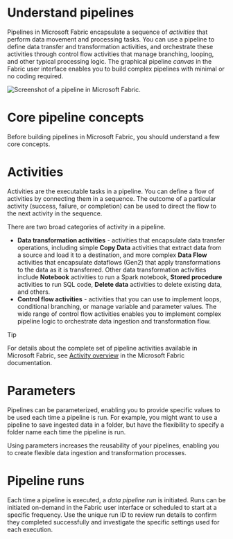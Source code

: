 
# 
# Understand pipelines

Pipelines in Microsoft Fabric encapsulate a sequence of *activities* that perform data movement and processing tasks. You can use a pipeline to define data transfer and transformation activities, and orchestrate these activities through control flow activities that manage branching, looping, and other typical processing logic. The graphical pipeline *canvas* in the Fabric user interface enables you to build complex pipelines with minimal or no coding required.

![Screenshot of a pipeline in Microsoft Fabric.](../../wwl/use-data-factory-pipelines-fabric/media/pipeline.png)

## 
# Core pipeline concepts

Before building pipelines in Microsoft Fabric, you should understand a few core concepts.

### 
# Activities

Activities are the executable tasks in a pipeline. You can define a flow of activities by connecting them in a sequence. The outcome of a particular activity (success, failure, or completion) can be used to direct the flow to the next activity in the sequence.

There are two broad categories of activity in a pipeline.

- **Data transformation activities** - activities that encapsulate data transfer operations, including simple **Copy Data** activities that extract data from a source and load it to a destination, and more complex **Data Flow** activities that encapsulate dataflows (Gen2) that apply transformations to the data as it is transferred. Other data transformation activities include **Notebook** activities to run a Spark notebook, **Stored procedure** activities to run SQL code, **Delete data** activities to delete existing data, and others.
- **Control flow activities** - activities that you can use to implement loops, conditional branching, or manage variable and parameter values. The wide range of control flow activities enables you to implement complex pipeline logic to orchestrate data ingestion and transformation flow.

Tip

For details about the complete set of pipeline activities available in Microsoft Fabric, see [Activity overview](/en-us/fabric/data-factory/activity-overview) in the Microsoft Fabric documentation.

### 
# Parameters

Pipelines can be parameterized, enabling you to provide specific values to be used each time a pipeline is run. For example, you might want to use a pipeline to save ingested data in a folder, but have the flexibility to specify a folder name each time the pipeline is run.

Using parameters increases the reusability of your pipelines, enabling you to create flexible data ingestion and transformation processes.

### 
# Pipeline runs

Each time a pipeline is executed, a *data pipeline run* is initiated. Runs can be initiated on-demand in the Fabric user interface or scheduled to start at a specific frequency. Use the unique run ID to review run details to confirm they completed successfully and investigate the specific settings used for each execution.



